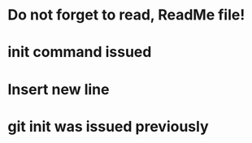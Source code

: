 # Do not forget to read, ReadMe file!
# init command issued
# Insert new line 
#  git init was issued previously